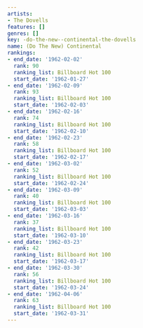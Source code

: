 ```yaml
---
artists:
- The Dovells
features: []
genres: []
key: -do-the-new--continental-the-dovells
name: (Do The New) Continental
rankings:
- end_date: '1962-02-02'
  rank: 90
  ranking_list: Billboard Hot 100
  start_date: '1962-01-27'
- end_date: '1962-02-09'
  rank: 93
  ranking_list: Billboard Hot 100
  start_date: '1962-02-03'
- end_date: '1962-02-16'
  rank: 74
  ranking_list: Billboard Hot 100
  start_date: '1962-02-10'
- end_date: '1962-02-23'
  rank: 58
  ranking_list: Billboard Hot 100
  start_date: '1962-02-17'
- end_date: '1962-03-02'
  rank: 52
  ranking_list: Billboard Hot 100
  start_date: '1962-02-24'
- end_date: '1962-03-09'
  rank: 40
  ranking_list: Billboard Hot 100
  start_date: '1962-03-03'
- end_date: '1962-03-16'
  rank: 37
  ranking_list: Billboard Hot 100
  start_date: '1962-03-10'
- end_date: '1962-03-23'
  rank: 42
  ranking_list: Billboard Hot 100
  start_date: '1962-03-17'
- end_date: '1962-03-30'
  rank: 56
  ranking_list: Billboard Hot 100
  start_date: '1962-03-24'
- end_date: '1962-04-06'
  rank: 63
  ranking_list: Billboard Hot 100
  start_date: '1962-03-31'
---
```


